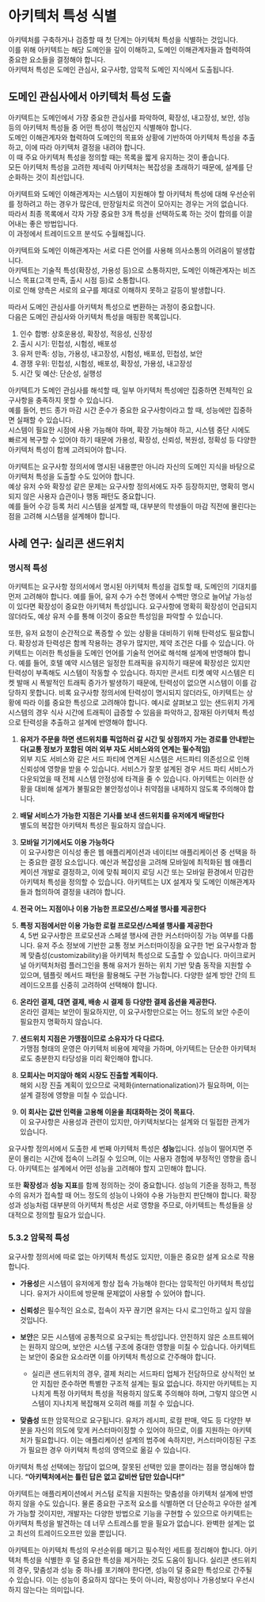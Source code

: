 # 아키텍처 특성 식별
아키텍처를 구축하거나 검증할 때 첫 단계는 아키텍처 특성을 식별하는 것입니다.  
이를 위해 아키텍트는 해당 도메인을 깊이 이해하고, 도메인 이해관계자들과 협력하여 중요한 요소들을 결정해야 합니다.  
아키텍처 특성은 도메인 관심사, 요구사항, 암묵적 도메인 지식에서 도출됩니다.

## 도메인 관심사에서 아키텍처 특성 도출

아키텍트는 도메인에서 가장 중요한 관심사를 파악하여, 확장성, 내고장성, 보안, 성능 등의 아키텍처 특성들 중 어떤 특성이 핵심인지 식별해야 합니다.  
도메인 이해관계자와 협력하여 도메인의 목표와 상황에 기반하여 아키텍처 특성을 추출하고, 이에 따라 아키텍처 결정을 내려야 합니다.  
이 때 주요 아키텍처 특성을 정의할 때는 목록을 짧게 유지하는 것이 좋습니다.  
모든 아키텍처 특성을 고려한 제네릭 아키텍처는 복잡성을 초래하기 때문에, 설계를 단순화하는 것이 최선입니다.

아키텍트와 도메인 이해관계자는 시스템이 지원해야 할 아키텍처 특성에 대해 우선순위를 정하려고 하는 경우가 많은데, 만장일치로 의견이 모아지는 경우는 거의 없습니다.  
따라서 최종 목록에서 각자 가장 중요한 3개 특성을 선택하도록 하는 것이 합의를 이끌어내는 좋은 방법입니다.  
이 과정에서 트레이드오프 분석도 수월해집니다.

아키텍트와 도메인 이해관계자는 서로 다른 언어를 사용해 의사소통의 어려움이 발생합니다.  
아키텍트는 기술적 특성(확장성, 가용성 등)으로 소통하지만, 도메인 이해관계자는 비즈니스 목표(고객 만족, 출시 시점 등)로 소통합니다.  
이로 인해 양측은 서로의 요구를 제대로 이해하지 못하고 갈등이 발생합니다.

따라서 도메인 관심사를 아키텍처 특성으로 변환하는 과정이 중요합니다.  
다음은 도메인 관심사와 아키텍처 특성을 매핑한 목록입니다.

1. 인수 합병: 상호운용성, 확장성, 적응성, 신장성
2. 출시 시기: 민첩성, 시험성, 배포성
3. 유저 만족: 성능, 가용성, 내고장성, 시험성, 배포성, 민첩성, 보안
4. 경쟁 우위: 민첩성, 시험성, 배포성, 확장성, 가용성, 내고장성
5. 시간 및 예산: 단순성, 실행성

아키텍트가 도메인 관심사를 해석할 때, 일부 아키텍처 특성에만 집중하면 전체적인 요구사항을 충족하지 못할 수 있습니다.  
예를 들어, 펀드 종가 마감 시간 준수가 중요한 요구사항이라고 할 때, 성능에만 집중하면 실패할 수 있습니다.  
시스템이 필요한 시점에 사용 가능해야 하며, 확장 가능해야 하고, 시스템 중단 시에도 빠르게 복구할 수 있어야 하기 때문에 가용성, 확장성, 신뢰성, 복원성, 정확성 등 다양한 아키텍처 특성이 함께 고려되어야 합니다.

아키텍트는 요구사항 정의서에 명시된 내용뿐만 아니라 자신의 도메인 지식을 바탕으로 아키텍처 특성을 도출할 수도 있어야 합니다.  
예상 유저 수와 확장성 같은 문제는 요구사항 정의서에도 자주 등장하지만, 명확히 명시되지 않은 사용자 습관이나 행동 패턴도 중요합니다.  
예를 들어 수강 등록 처리 시스템을 설계할 때, 대부분의 학생들이 마감 직전에 몰린다는 점을 고려해 시스템을 설계해야 합니다.

## 사례 연구: 실리콘 샌드위치

### 명시적 특성

아키텍트는 요구사항 정의서에서 명시된 아키텍처 특성을 검토할 때, 도메인의 기대치를 먼저 고려해야 합니다. 예를 들어, 유저 수가 수천 명에서 수백만 명으로 늘어날 가능성이 있다면 확장성이 중요한 아키텍처 특성입니다. 요구사항에 명확히 확장성이 언급되지 않더라도, 예상 유저 수를 통해 이것이 중요한 특성임을 파악할 수 있습니다. 

또한, 유저 요청이 순간적으로 폭증할 수 있는 상황을 대비하기 위해 탄력성도 필요합니다. 확장성과 탄력성은 함께 작용하는 경우가 많지만, 제약 조건은 다를 수 있습니다. 아키텍트는 이러한 특성들을 도메인 언어를 기술적 언어로 해석해 설계에 반영해야 합니다. 예를 들어, 호텔 예약 시스템은 일정한 트래픽을 유지하기 때문에 확장성은 있지만 탄력성이 부족해도 시스템이 작동할 수 있습니다. 하지만 콘서트 티켓 예약 시스템은 티켓 발매 시 폭발적인 트래픽 증가가 발생하기 때문에, 탄력성이 없으면 시스템이 이를 감당하지 못합니다. 
비록 요구사항 정의서에 탄력성이 명시되지 않더라도, 아키텍트는 상황에 따라 이를 중요한 특성으로 고려해야 합니다. 예시로 살펴보고 있는 샌드위치 가게 시스템의 경우 식사 시간에 트래픽이 급증할 수 있음을 파악하고, 잠재된 아키텍처 특성으로 탄력성을 추출하고 설계에 반영해야 합니다.

1. **유저가 주문을 하면 샌드위치를 픽업하러 갈 시간 및 상점까지 가는 경로를 안내받는다(교통 정보가 포함된 여러 외부 자도 서비스와의 연계는 필수적임)**  
   외부 지도 서비스와 같은 서드 파티에 연계된 시스템은 서드파티 의존성으로 인해 신뢰성에 영향을 받을 수 있습니다. 서비스가 잘못 설계된 경우 서드 파티 서비스가 다운되었을 때 전체 시스템 안정성에 타격을 줄 수 있습니다. 아키텍트는 이러한 상황을 대비해 설계가 불필요한 불안정성이나 취약점을 내제하지 않도록 주의해야 합니다.

2. **배달 서비스가 가능한 지점은 기사를 보내 샌드위치를 유저에게 배달한다**  
   별도의 복잡한 아키텍처 특성은 필요하지 않습니다.

3. **모바일 기기에서도 이용 가능하다**  
   이 요구사항은 이식성 좋은 웹 애플리케이션과 네이티브 애플리케이션 중 선택을 하는 중요한 결정 요소입니다. 예산과 복잡성을 고려해 모바일에 최적화된 웹 애플리케이션 개발로 결정하고, 이에 맞춰 페이지 로딩 시간 또는 모바일 환경에서 민감한 아키텍처 특성을 정의할 수 있습니다. 아키텍트는 UX 설계자 및 도메인 이해관계자들과 협의하여 결정을 내려야 합니다.

4. **전국 어느 지점이나 이용 가능한 프로모션/스페셜 행사를 제공한다**  

5. **특정 지점에서만 이용 가능한 로컬 프로모션/스페셜 행사를 제공한다**  
   4, 5번 요구사항은 프로모션과 스페셜 행사에 관한 커스터마이징 가능 여부를 다룹니다. 유저 주소 정보에 기반한 교통 정보 커스터마이징을 요구한 1번 요구사항과 함께 맞춤성(customizability)을 아키텍처 특성으로 도출할 수 있습니다. 마이크로커널 아키텍처처럼 플러그인을 통해 유저가 원하는 위치 기반 맞춤 동작을 지원할 수 있으며, 템플릿 메서드 패턴을 활용해도 구현 가능합니다. 다양한 설계 방안 간의 트레이드오프를 신중히 고려하여 선택해야 합니다.

6. **온라인 결제, 대면 결제, 배송 시 결제 등 다양한 결제 옵션을 제공한다.**  
   온라인 결제는 보안이 필요하지만, 이 요구사항만으로는 어느 정도의 보안 수준이 필요한지 명확하지 않습니다.

7. **샌드위치 지점은 가맹점이므로 소유자가 다 다르다.**  
   가맹점 형태의 운영은 아키텍처 비용에 제약을 가하며, 아키텍트는 단순한 아키텍처로도 충분한지 타당성을 미리 확인해야 합니다.

8. **모회사는 머지않아 해외 시장도 진출할 계획이다.**  
   해외 시장 진출 계획이 있으므로 국제화(internationalization)가 필요하며, 이는 설계 결정에 영향을 미칠 수 있습니다.

9. **이 회사는 값싼 인력을 고용해 이윤을 최대화하는 것이 목표다.**  
   이 요구사항은 사용성과 관련이 있지만, 아키텍처보다는 설계와 더 밀접한 관계가 있습니다.

요구사항 정의서에서 도출한 세 번째 아키텍처 특성은 **성능**입니다. 성능이 떨어지면 주문이 몰리는 시간에 접속이 느려질 수 있으며, 이는 사용자 경험에 부정적인 영향을 줍니다. 아키텍트는 설계에서 어떤 성능을 고려해야 할지 고민해야 합니다.

또한 **확장성**과 **성능 지표**를 함께 정의하는 것이 중요합니다. 성능의 기준을 정하고, 특정 수의 유저가 접속할 때 어느 정도의 성능이 나와야 수용 가능한지 판단해야 합니다. 확장성과 성능처럼 대부분의 아키텍처 특성은 서로 영향을 주므로, 아키텍트는 특성들을 상대적으로 정의할 필요가 있습니다.

###  5.3.2 암묵적 특성

요구사항 정의서에 따로 없는 아키텍처 특성도 있지만, 이들은 중요한 설계 요소로 작용합니다.

- **가용성**은 시스템이 유저에게 항상 접속 가능해야 한다는 암묵적인 아키텍처 특성입니다. 유저가 사이트에 방문해 문제없이 사용할 수 있어야 합니다.
- **신뢰성**은 필수적인 요소로, 접속이 자꾸 끊기면 유저는 다시 로그인하고 싶지 않을 것입니다.
- **보안**은 모든 시스템에 공통적으로 요구되는 특성입니다. 안전하지 않은 소프트웨어는 원하지 않으며, 보안은 시스템 구조에 중대한 영향을 미칠 수 있습니다. 아키텍트는 보안이 중요한 요소라면 이를 아키텍처 특성으로 간주해야 합니다.
  - 실리콘 샌드위치의 경우, 결제 처리는 서드파티 업체가 전담하므로 상식적인 보안 지침만 준수하면 특별한 구조적 설계는 필요 없습니다. 하지만 아키텍트는 지나치게 특정 아키텍처 특성을 적용하지 않도록 주의해야 하며, 그렇지 않으면 시스템이 지나치게 복잡해져 오히려 해를 끼칠 수 있습니다.

- **맞춤성** 또한 암묵적으로 요구됩니다. 유저가 레시피, 로컬 판매, 약도 등 다양한 부분을 자신의 의도에 맞게 커스터마이징할 수 있어야 하므로, 이를 지원하는 아키텍처가 필요합니다. 이는 애플리케이션 설계의 범주에 속하지만, 커스터마이징된 구조가 필요한 경우 아키텍처 특성의 영역으로 옮길 수 있습니다.

아키텍처 특성 선택에는 정답이 없으며, 잘못된 선택만 있을 뿐이라는 점을 명심해야 합니다. **“아키텍처에서는 틀린 답은 없고 값비싼 답만 있습니다!”**

아키텍트는 애플리케이션에서 커스텀 로직을 지원하는 맞춤성을 아키텍처 설계에 반영하지 않을 수도 있습니다. 물론 중요한 구조적 요소를 식별하면 더 단순하고 우아한 설계가 가능할 것이지만, 개발자는 다양한 방법으로 기능을 구현할 수 있으므로 아키텍트는 아키텍처 특성을 발견하는 데 너무 스트레스를 받을 필요가 없습니다. 완벽한 설계는 없고 최선의 트레이드오프만 있을 뿐입니다. 

아키텍트는 아키텍처 특성의 우선순위를 매기고 필수적인 세트를 정리해야 합니다. 아키텍처 특성을 식별한 후 덜 중요한 특성을 제거하는 것도 도움이 됩니다. 실리콘 샌드위치의 경우, 맞춤성과 성능 중 하나를 포기해야 한다면, 성능이 덜 중요한 특성으로 간주될 수 있습니다. 이는 성능이 중요하지 않다는 뜻이 아니라, 확장성이나 가용성보다 우선시하지 않는다는 의미입니다.